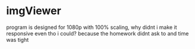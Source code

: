 # imgViewer

program is designed for 1080p with 100% scaling, 
why didnt i make it responsive even tho i could?
because the homework didnt ask to and time was tight
